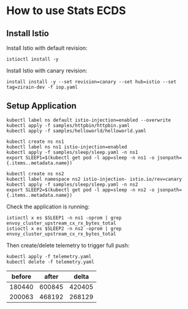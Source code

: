 # How to use Stats ECDS


## Install Istio

Install Istio with default revision:

```shell
istioctl install -y
```

Install Istio with canary revision:

```shell
install install -y --set revision=canary --set hub=istio --set tag=zirain-dev -f iop.yaml
```

## Setup Application

```shell
kubectl label ns default istio-injection=enabled --overwrite
kubectl apply -f samples/httpbin/httpbin.yaml
kubectl apply -f samples/helloworld/helloworld.yaml
```

```shell
kubectl create ns ns1
kubectl label ns ns1 istio-injection=enabled
kubectl apply -f samples/sleep/sleep.yaml -n ns1
export SLEEP1=$(kubectl get pod -l app=sleep -n ns1 -o jsonpath={.items..metadata.name})
```

```shell
kubectl create ns ns2
kubectl label namespace ns2 istio-injection- istio.io/rev=canary
kubectl apply -f samples/sleep/sleep.yaml -n ns2
export SLEEP2=$(kubectl get pod -l app=sleep -n ns2 -o jsonpath={.items..metadata.name})
```

Check the application is running:

```shell
istioctl x es $SLEEP1 -n ns1 -oprom | grep envoy_cluster_upstream_cx_rx_bytes_total
istioctl x es $SLEEP2 -n ns2 -oprom | grep envoy_cluster_upstream_cx_rx_bytes_total
```

Then create/delete telemetry to trigger full push:

```
kubectl apply -f telemetry.yaml
kubectl delete -f telemetry.yaml
```


| before | after  | delta  |
| ------ | ------ | ------ |
| 180440 | 600845 | 420405 |
| 200063 | 468192 | 268129 |